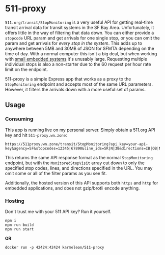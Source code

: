 # 511-proxy

`511.org/transit/StopMonitoring` is a very useful API for getting real-time transit arrival data for transit systems in the SF Bay Area. Unfortunately, it offers little in the way of filtering that data down. You can either provide a `stopcode` URL param and get arrivals for one single stop, or you can omit the param and get arrivals for _every stop in the system_. This adds up to anywhere between 5MB and 30MB of JSON for SFMTA depending on the time of day. With a normal computer this isn't a big deal, but when working with [small embedded systems](https://github.com/karmeleon/inkplate_muni) it's unusably large. Requesting multiple individual stops is also a non-starter due to the 60 request per hour rate limit on the endpoint.

511-proxy is a simple Express app that works as a proxy to the `StopMonitoring` endpoint and accepts most of the same URL parameters. However, it filters the arrivals down with a more useful set of params.

## Usage

### Consuming

This app is running live on my personal server. Simply obtain a 511.org API key and hit `511-proxy.wn.zone`:

```
https://511proxy.wn.zone/transit/StopMonitoring?api_key=your-api-key&agency=SF&stopcodes=12345|67890&line_ids=5R|N|38&directions=IB|OB|N|S|W|E
```

This returns the same API response format as the normal `StopMonitoring` endpoint, but with the `MonitoredStopVisit` array cut down to only the specified stop codes, lines, and directions specified in the URL. You may omit some or all of the filter params as you see fit.

Additionally, the hosted version of this API supports both `https` and `http` for embedded applications, and does not gzip/brotli encode anything.

### Hosting

Don't trust me with your 511 API key? Run it yourself.

```
npm i
npm run build
npm run start
```

**OR**

```
docker run -p 42424:42424 karmeleon/511-proxy
```
